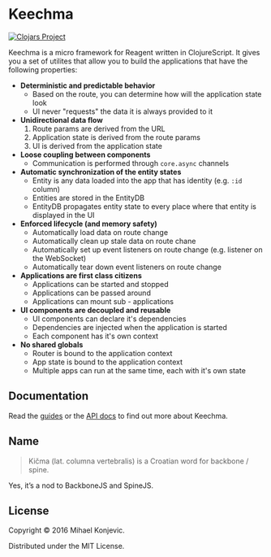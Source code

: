 # Keechma

[![Clojars Project](https://img.shields.io/clojars/v/keechma.svg)](https://clojars.org/keechma)

Keechma is a micro framework for Reagent written in ClojureScript. It gives you a set of utilites that allow you to build the applications that have the following properties:

- **Deterministic and predictable behavior**
    + Based on the route, you can determine how will the application state look
    + UI never "requests" the data it is always provided to it
- **Unidirectional data flow**
    1. Route params are derived from the URL
    2. Application state is derived from the route params
    3. UI is derived from the application state
- **Loose coupling between components**
    + Communication is performed through `core.async` channels
- **Automatic synchronization of the entity states**
    + Entity is any data loaded into the app that has identity (e.g. `:id` column)
    + Entities are stored in the EntityDB
    + EntityDB propagates entity state to every place where that entity is displayed in the UI
- **Enforced lifecycle (and memory safety)**
    + Automatically load data on route change
    + Automatically clean up stale data on route chane
    + Automatically set up event listeners on route change (e.g. listener on the WebSocket)
    + Automatically tear down event listeners on route change
- **Applications are first class citizens**
    + Applications can be started and stopped
    + Applications can be passed around
    + Applications can mount sub - applications
- **UI components are decoupled and reusable**
    + UI components can declare it's dependencies
    + Dependencies are injected when the application is started
    + Each component has it's own context
- **No shared globals**
    + Router is bound to the application context
    + App state is bound to the application context
    + Multiple apps can run at the same time, each with it's own state

## Documentation

Read the [guides](http://keechma.com/01-introduction.html) or the [API docs](http://keechma.com/api/index.html) to find out more about Keechma.

## Name

> Kičma (lat. columna vertebralis) is a Croatian word for backbone / spine.

Yes, it’s a nod to BackboneJS and SpineJS.


## License

Copyright &copy; 2016 Mihael Konjevic.

Distributed under the MIT License.
